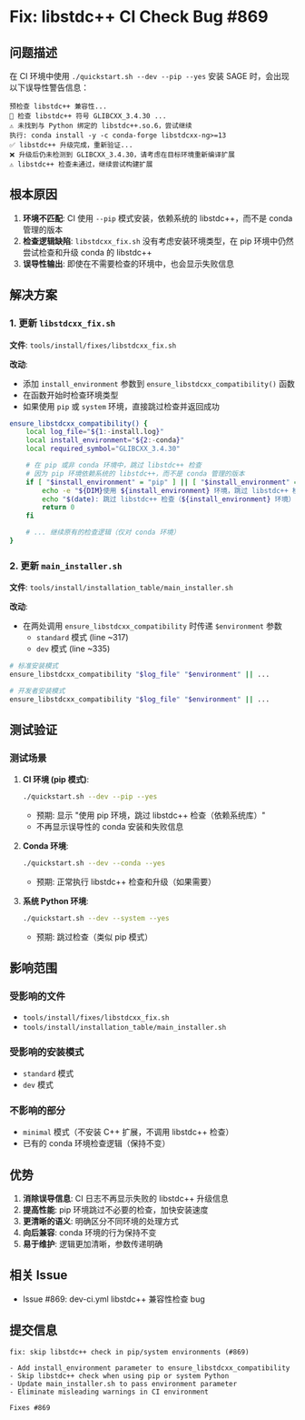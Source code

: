 # Fix: libstdc++ CI Check Bug #869

## 问题描述

在 CI 环境中使用 `./quickstart.sh --dev --pip --yes` 安装 SAGE 时，会出现以下误导性警告信息：

```
预检查 libstdc++ 兼容性...
🔧 检查 libstdc++ 符号 GLIBCXX_3.4.30 ...
⚠️ 未找到与 Python 绑定的 libstdc++.so.6，尝试继续
执行: conda install -y -c conda-forge libstdcxx-ng>=13
✅ libstdc++ 升级完成，重新验证...
❌ 升级后仍未检测到 GLIBCXX_3.4.30，请考虑在目标环境重新编译扩展
⚠️ libstdc++ 检查未通过，继续尝试构建扩展
```

## 根本原因

1. **环境不匹配**: CI 使用 `--pip` 模式安装，依赖系统的 libstdc++，而不是 conda 管理的版本
2. **检查逻辑缺陷**: `libstdcxx_fix.sh` 没有考虑安装环境类型，在 pip 环境中仍然尝试检查和升级 conda 的 libstdc++
3. **误导性输出**: 即使在不需要检查的环境中，也会显示失败信息

## 解决方案

### 1. 更新 `libstdcxx_fix.sh`

**文件**: `tools/install/fixes/libstdcxx_fix.sh`

**改动**:
- 添加 `install_environment` 参数到 `ensure_libstdcxx_compatibility()` 函数
- 在函数开始时检查环境类型
- 如果使用 `pip` 或 `system` 环境，直接跳过检查并返回成功

```bash
ensure_libstdcxx_compatibility() {
    local log_file="${1:-install.log}"
    local install_environment="${2:-conda}"
    local required_symbol="GLIBCXX_3.4.30"

    # 在 pip 或非 conda 环境中，跳过 libstdc++ 检查
    # 因为 pip 环境依赖系统的 libstdc++，而不是 conda 管理的版本
    if [ "$install_environment" = "pip" ] || [ "$install_environment" = "system" ]; then
        echo -e "${DIM}使用 ${install_environment} 环境，跳过 libstdc++ 检查（依赖系统库）${NC}"
        echo "$(date): 跳过 libstdc++ 检查（${install_environment} 环境）" >> "$log_file"
        return 0
    fi

    # ... 继续原有的检查逻辑（仅对 conda 环境）
}
```

### 2. 更新 `main_installer.sh`

**文件**: `tools/install/installation_table/main_installer.sh`

**改动**:
- 在两处调用 `ensure_libstdcxx_compatibility` 时传递 `$environment` 参数
  - `standard` 模式 (line ~317)
  - `dev` 模式 (line ~335)

```bash
# 标准安装模式
ensure_libstdcxx_compatibility "$log_file" "$environment" || ...

# 开发者安装模式
ensure_libstdcxx_compatibility "$log_file" "$environment" || ...
```

## 测试验证

### 测试场景

1. **CI 环境 (pip 模式)**:
   ```bash
   ./quickstart.sh --dev --pip --yes
   ```
   - 预期: 显示 "使用 pip 环境，跳过 libstdc++ 检查（依赖系统库）"
   - 不再显示误导性的 conda 安装和失败信息

2. **Conda 环境**:
   ```bash
   ./quickstart.sh --dev --conda --yes
   ```
   - 预期: 正常执行 libstdc++ 检查和升级（如果需要）

3. **系统 Python 环境**:
   ```bash
   ./quickstart.sh --dev --system --yes
   ```
   - 预期: 跳过检查（类似 pip 模式）

## 影响范围

### 受影响的文件
- `tools/install/fixes/libstdcxx_fix.sh`
- `tools/install/installation_table/main_installer.sh`

### 受影响的安装模式
- `standard` 模式
- `dev` 模式

### 不影响的部分
- `minimal` 模式（不安装 C++ 扩展，不调用 libstdc++ 检查）
- 已有的 conda 环境检查逻辑（保持不变）

## 优势

1. **消除误导信息**: CI 日志不再显示失败的 libstdc++ 升级信息
2. **提高性能**: pip 环境跳过不必要的检查，加快安装速度
3. **更清晰的语义**: 明确区分不同环境的处理方式
4. **向后兼容**: conda 环境的行为保持不变
5. **易于维护**: 逻辑更加清晰，参数传递明确

## 相关 Issue

- Issue #869: dev-ci.yml libstdc++ 兼容性检查 bug

## 提交信息

```
fix: skip libstdc++ check in pip/system environments (#869)

- Add install_environment parameter to ensure_libstdcxx_compatibility
- Skip libstdc++ check when using pip or system Python
- Update main_installer.sh to pass environment parameter
- Eliminate misleading warnings in CI environment

Fixes #869
```
